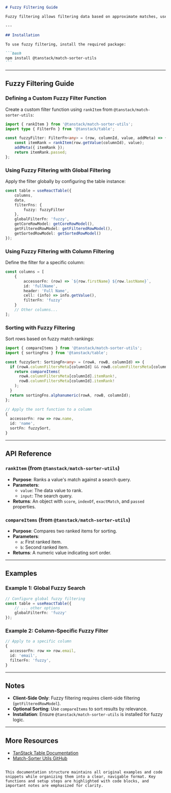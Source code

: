 ````markdown
# Fuzzy Filtering Guide

Fuzzy filtering allows filtering data based on approximate matches, useful for search-like functionality. This guide explains how to implement it with TanStack Table v8 using the `@tanstack/match-sorter-utils` library.

---

## Installation

To use fuzzy filtering, install the required package:

```bash
npm install @tanstack/match-sorter-utils
```
````

---

## Fuzzy Filtering Guide

### Defining a Custom Fuzzy Filter Function

Create a custom filter function using `rankItem` from `@tanstack/match-sorter-utils`:

```typescript
import { rankItem } from '@tanstack/match-sorter-utils';
import type { FilterFn } from '@tanstack/table';

const fuzzyFilter: FilterFn<any> = (row, columnId, value, addMeta) => {
	const itemRank = rankItem(row.getValue(columnId), value);
	addMeta({ itemRank });
	return itemRank.passed;
};
```

### Using Fuzzy Filtering with Global Filtering

Apply the filter globally by configuring the table instance:

```typescript
const table = useReactTable({
	columns,
	data,
	filterFns: {
		fuzzy: fuzzyFilter
	},
	globalFilterFn: 'fuzzy',
	getCoreRowModel: getCoreRowModel(),
	getFilteredRowModel: getFilteredRowModel(),
	getSortedRowModel: getSortedRowModel()
});
```

### Using Fuzzy Filtering with Column Filtering

Define the filter for a specific column:

```typescript
const columns = [
	{
		accessorFn: (row) => `${row.firstName} ${row.lastName}`,
		id: 'fullName',
		header: 'Full Name',
		cell: (info) => info.getValue(),
		filterFn: 'fuzzy'
	}
	// Other columns...
];
```

### Sorting with Fuzzy Filtering

Sort rows based on fuzzy match rankings:

```typescript
import { compareItems } from '@tanstack/match-sorter-utils';
import { sortingFns } from '@tanstack/table';

const fuzzySort: SortingFn<any> = (rowA, rowB, columnId) => {
  if (rowA.columnFiltersMeta[columnId] && rowB.columnFiltersMeta[columnId]) {
    return compareItems(
      rowA.columnFiltersMeta[columnId].itemRank!,
      rowB.columnFiltersMeta[columnId].itemRank!
    );
  }
  return sortingFns.alphanumeric(rowA, rowB, columnId);
};

// Apply the sort function to a column
{
  accessorFn: row => row.name,
  id: 'name',
  sortFn: fuzzySort,
}
```

---

## API Reference

### `rankItem` (from `@tanstack/match-sorter-utils`)

- **Purpose**: Ranks a value's match against a search query.
- **Parameters**:
  - `value`: The data value to rank.
  - `input`: The search query.
- **Returns**: An object with `score`, `indexOf`, `exactMatch`, and `passed` properties.

### `compareItems` (from `@tanstack/match-sorter-utils`)

- **Purpose**: Compares two ranked items for sorting.
- **Parameters**:
  - `a`: First ranked item.
  - `b`: Second ranked item.
- **Returns**: A numeric value indicating sort order.

---

## Examples

### Example 1: Global Fuzzy Search

```typescript
// Configure global fuzzy filtering
const table = useReactTable({
	// ... other options
	globalFilterFn: 'fuzzy'
});
```

### Example 2: Column-Specific Fuzzy Filter

```typescript
// Apply to a specific column
{
  accessorFn: row => row.email,
  id: 'email',
  filterFn: 'fuzzy',
}
```

---

## Notes

- **Client-Side Only**: Fuzzy filtering requires client-side filtering (`getFilteredRowModel`).
- **Optional Sorting**: Use `compareItems` to sort results by relevance.
- **Installation**: Ensure `@tanstack/match-sorter-utils` is installed for fuzzy logic.

---

## More Resources

- [TanStack Table Documentation](https://tanstack.com/table)
- [Match-Sorter Utils GitHub](https://github.com/tanstack/match-sorter-utils)

```

This documentation structure maintains all original examples and code snippets while organizing them into a clear, navigable format. Key functions and setup steps are highlighted with code blocks, and important notes are emphasized for clarity.
```
